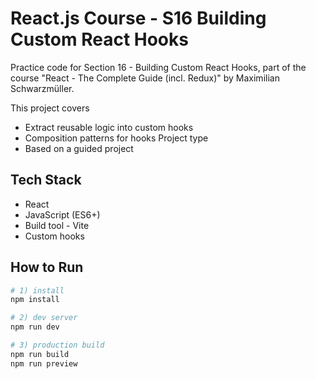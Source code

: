 # React.js Course - S16 Building Custom React Hooks

Practice code for Section 16 - Building Custom React Hooks, part of the course "React - The Complete Guide (incl. Redux)" by Maximilian Schwarzmüller.

This project covers
- Extract reusable logic into custom hooks
- Composition patterns for hooks
Project type
- Based on a guided project

## Tech Stack
- React
- JavaScript (ES6+)
- Build tool - Vite
- Custom hooks
## How to Run

```bash
# 1) install
npm install

# 2) dev server
npm run dev

# 3) production build
npm run build
npm run preview
```